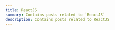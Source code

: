 ```yaml
---
title: ReactJS
summary: Contains posts related to `ReactJS`
description: Contains posts related to ReactJS
---
```

